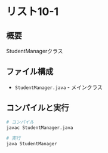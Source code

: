 # リスト10-1

## 概要
StudentManagerクラス

## ファイル構成
- `StudentManager.java` - メインクラス

## コンパイルと実行
```bash
# コンパイル
javac StudentManager.java

# 実行
java StudentManager
```
